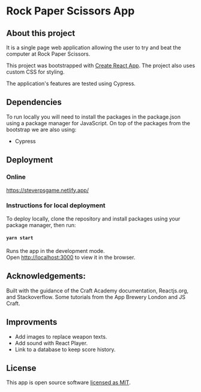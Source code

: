 # Rock Paper Scissors App

## About this project
It is a single page web application allowing the user to try and beat the computer at Rock Paper Scissors.

This project was bootstrapped with [Create React App](https://github.com/facebook/create-react-app).
The project also uses custom CSS for styling.

The application's features are tested using Cypress.

## Dependencies
To run locally you will need to install the packages in the package.json using a package manager for JavaScript.
On top of the packages from the bootstrap we are also using:
- Cypress



## Deployment
### Online
https://steverpsgame.netlify.app/
### Instructions for local deployment
To deploy locally, clone the repository and install packages using your package manager, then run:
#### `yarn start`

Runs the app in the development mode.<br />
Open [http://localhost:3000](http://localhost:3000) to view it in the browser.

## Acknowledgements:<br>
Built with the guidance of the Craft Academy documentation, Reactjs.org, and Stackoverflow.
Some tutorials from the App Brewery London and JS Craft.

## Improvments
- Add images to replace weapon texts.
- Add sound with React Player.
- Link to a database to keep score history.

## License
This app is open source software [licensed as MIT](https://mit-license.org/).
